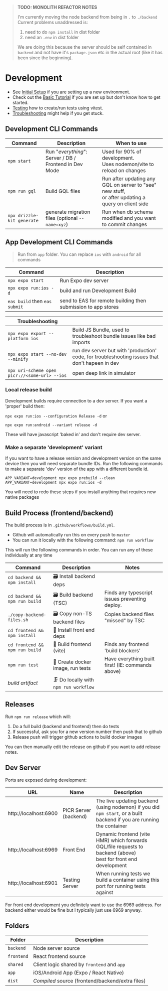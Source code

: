 > __TODO: MONOLITH REFACTOR NOTES__
> 
> I'm currently moving the node backend from being in `.` to `./backend`
> Current problems unaddressed is: 
> 1. need to do `npm install` in dist folder
> 2. need an `.env` in dist folder
> 
> We are doing this because the server should be self contained in `backend` and not have it's `package.json` etc in 
> the actual root (like it has been since the beginning). 

# Development

- See [Initial Setup](initial-setup.md) if you are setting up a new environment. 
- Check out the [Basic Tutorial](basic-tutorial.md) if you are set up but don't know how to get started.
- [Testing](testing.md) how to create/run tests using vitest.
- [Troubleshooting](troubleshooting.md) might help if you get stuck.

## Development CLI Commands
| Command                    | Description                                            | When to use                                                                                             |
|----------------------------|--------------------------------------------------------|---------------------------------------------------------------------------------------------------------|
| `npm start`                | Run "_everything_": Server / DB / Frontend in Dev Mode | Used for 90% of development. <br />  Uses nodemon/vite to reload on changes                             |
| `npm run gql`              | Build GQL files                                        | Run after updating any GQL on server to "see" new stuff, <br />or after updating a query on client side |
| `npx drizzle-kit generate` | generate migration files (optional `--name=xyz`)       | Run when db schema modified and you want to commit changes                                              |


## App Development CLI Commands

> Run from `app` folder. You can replace `ios` with `android` for all commands 

| Command                                       | Description                                                                                    |
|-----------------------------------------------|------------------------------------------------------------------------------------------------|
| `npx expo start`                              | Run Expo dev server                                                                            |
| `npx expo run:ios -d`                         | build and run Development Build                                                                |
| `eas build` then `eas submit`                 | send to EAS for remote building then submission to app stores                                  |

| Troubleshooting                               |                                                                                                |
|-----------------------------------------------|------------------------------------------------------------------------------------------------|
| `npx expo export --platform ios`              | Build JS Bundle, used to troubleshoot bundle issues like bad imports                           |
| `npx expo start --no-dev --minify`            | run dev server but with 'production' code, for troubleshooting issues that don't hapeen in dev |
| `npx uri-scheme open picr://<some-url> --ios` | open deep link in simulator                                                                    |

### Local release build
Development builds require connection to a dev server. If you want a 'proper' build then:

`npx expo run:ios --configuration Release -d` or

`npx expo run:android --variant release -d`

These will have javascript 'baked in' and don't require dev server.

### Make a separate 'development' variant
If you want to have a release version and development version on the same device then you will need separate bundle IDs. 
Run the following commands to make a separate 'dev' version of the app with a different bundle id. 
```shell
APP_VARIANT=development npx expo prebuild --clean
APP_VARIANT=development npx expo run:ios -d
```
You will need to redo these steps if you install anything that requires new native packages

## Build Process (frontend/backend)

The build process is in `.github/workflows/build.yml`. 
 - Github will automatically run this on every push to `master`
 - You can run it locally with the following command: `npm run workflow`

This will run the following commands in order. You can run any of these individually at any time


| Command                        | Description                            | Notes                                             |
|--------------------------------|----------------------------------------|---------------------------------------------------|
| `cd backend && npm install`    | 🗃️ Install backend deps               |                                                   |
| `cd backend && npm run build`  | 🗃️ Build backend (TSC)                | Finds any typescript issues preventing deploy.    |
| `./copy-backend-files.sh`      | 🗃️ Copy non-TS backend files          | Copies backend files "missed" by TSC              |
| `cd frontend && npm install`   | 💄 Install front end deps              |                                                   |
| `cd frontend && npm run build` | 💄 Build frontend (vite)               | Finds any frontend 'build blockers'               |
| `npm run test`                 | 🧪 Create docker image, run tests      | Have everything built first! (IE: commands above) |
| _build artifact_               | 🗜️ Do locally with `npm run workflow` |                                                   |

## Releases

Run `npm run release` which will:
1. Do a full build (backend and frontend) then do tests
2. If successful, ask you for a new version number then push that to github
3. Release push will trigger github actions to build docker images

You can then manually edit the release on github if you want to add release notes. 

## Dev Server
Ports are exposed during development:

| URL                   | Name                  | Description                                                                                                           |
|-----------------------|-----------------------|-----------------------------------------------------------------------------------------------------------------------|
| http://localhost:6900 | PICR Server (backend) | The live updating backend (using nodemon) if you did `npm start`, or a built backend if you are running the container |
| http://localhost:6969 | Front End             | Dynamic frontend (vite HMR) which forwards GQL/file requests to backend (above)<br/>best for front end development    |
| http://localhost:6901 | Testing Server        | When running tests we build a container using this port for running tests against                                     |

For front end development you definitely want to use the 6969 address. For backend either would be fine but I typically just use 6969 anyway.

## Folders
| Folder     | Description                                      |
|------------|--------------------------------------------------|
| `backend`  | Node server source                               |
| `frontend` | React frontend source                            |
| `shared`   | Client logic shared by `frontend` and `app`      |
| `app`      | iOS/Android App (Expo / React Native)            |
| `dist`     | *Compiled* source (frontend/backend/extra files) |
